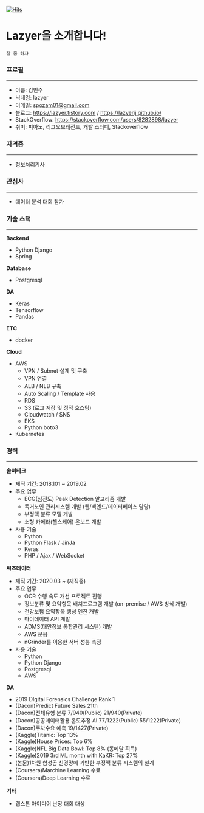 [![Hits](https://hits.seeyoufarm.com/api/count/incr/badge.svg?url=https%3A%2F%2Fgithub.com%2FLazyerIJ&count_bg=%23364053&title_bg=%23287BAE&icon=&icon_color=%23E7E7E7&title=hits&edge_flat=false)](https://hits.seeyoufarm.com)

# Lazyer을 소개합니다!

```
잘 좀 하자
```



### 프로필

---

- 이름: 김인주
- 닉네임: lazyer
- 이메일: spozam01@gmail.com
- 블로그: https://lazyer.tistory.com / https://lazyerij.github.io/
- StackOverflow: https://stackoverflow.com/users/8282898/lazyer
- 취미: 피아노, 리그오브레전드, 개발 스터디, Stackoverflow



### 자격증

---

- 정보처리기사



### 관심사

---

- 데이터 분석 대회 참가



### 기술 스택

---

**Backend**

- Python Django
- Spring

**Database**

- Postgresql

**DA**

- Keras
- Tensorflow
- Pandas

**ETC**

- docker

**Cloud**

- AWS
  - VPN / Subnet 설계 및 구축
  - VPN 연결
  - ALB / NLB 구축
  - Auto Scaling / Template 사용
  - RDS
  - S3  (로그 저장 및 정적 호스팅)
  - Cloudwatch / SNS 
  - EKS
  - Python boto3
- Kubernetes



### 경력

---

**솔미테크**

- 재직 기간: 2018.101 ~ 2019.02
- 주요 업무
  - ECG(심전도) Peak Detection 알고리즘 개발
  - 독거노인 관리시스템 개발 (웹/백엔드/데이터베이스 담당)
  - 부정맥 분류 모델 개발
  - 소형 카메라(헬스케어) 온보드 개발
- 사용 기술
  - Python
  - Python Flask / JinJa
  - Keras
  - PHP / Ajax / WebSocket


**씨즈데이터**

- 재직 기간: 2020.03 ~ (재직중)
- 주요 업무
  - OCR 수행 속도 개선 프로젝트 진행
  - 정보분류 및 요약항목 배치프로그램 개발 (on-premise / AWS 방식 개발)
  - 건강보험 요약항목 생성 엔진 개발
  - 마이데이터 API 개발
  - ADMS(대안정보 통합관리 시스템) 개발
  - AWS 운용
  - nGrinder를 이용한 서버 성능 측정
- 사용 기술
  - Python
  - Python Django
  - Postgresql
  - AWS


**DA**

- 2019 DIgital Forensics Challenge Rank 1
- (Dacon)Predict Future Sales 21th
- (Dacon)전체유형 분류 7/940(Public) 21/940(Private)
- (Dacon)공공데이터활용 온도추정 AI 77/1222(Public) 55/1222(Private)
- (Dacon)주차수요 예측 19/1427(Private)
- (Kaggle)Titanic: Top 13%
- (Kaggle)House Prices: Top 6%
- (Kaggle)NFL Big Data Bowl: Top 8% (동메달 획득)
- (Kaggle)2019 3rd ML month with KaKR: Top 27%
- (논문)1차원 합성곱 신경망에 기반한 부정맥 분류 시스템의 설계
- (Coursera)Marchine Learning 수료
- (Coursera)Deep Learning 수료

**기타**

- 캡스톤 아이디어 난장 대회 대상




